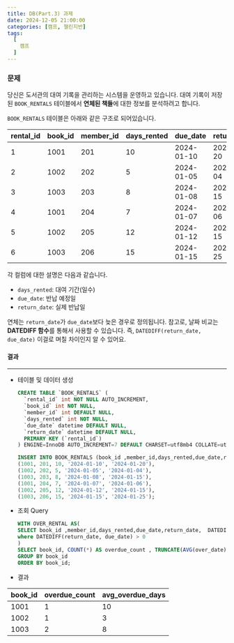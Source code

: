 ```yaml
---
title: DB(Part.3) 과제
date: 2024-12-05 21:00:00
categories: [캠프, 챌린지반]
tags:
  [
    캠프
  ]
---
```

### 문제

당신은 도서관의 대여 기록을 관리하는 시스템을 운영하고 있습니다. 대여 기록이 저장된 `BOOK_RENTALS` 테이블에서 **연체된 책들**에 대한 정보를 분석하려고 합니다.  

`BOOK_RENTALS` 테이블은 아래와 같은 구조로 되어있습니다.

| rental_id | book_id | member_id | days_rented | due_date | return_date |
| --- | --- | --- | --- | --- | --- |
| 1 | 1001 | 201 | 10 | 2024-01-10 | 2024-01-20 |
| 2 | 1002 | 202 | 5 | 2024-01-05 | 2024-01-04 |
| 3 | 1003 | 203 | 8 | 2024-01-08 | 2024-01-15 |
| 4 | 1001 | 204 | 7 | 2024-01-07 | 2024-01-06 |
| 5 | 1002 | 205 | 12 | 2024-01-12 | 2024-01-15 |
| 6 | 1003 | 206 | 15 | 2024-01-15 | 2024-01-25 |

각 컬럼에 대한 설명은 다음과 같습니다.

- `days_rented`: 대여 기간(일수)
- `due_date`: 반납 예정일
- `return_date`: 실제 반납일

연체는 `return_date`가 `due_date`보다 늦은 경우로 정의됩니다. 참고로, 날짜 비교는 **DATEDIFF 함수**를 통해서 사용할 수 있습니다. 즉, `DATEDIFF(return_date, due_date)` 이걸로 며칠 차이인지 알 수 있어요.

#### 결과
---

- 테이블 및 데이터 생성  
    ```sql
    CREATE TABLE `BOOK_RENTALS` (
      `rental_id` int NOT NULL AUTO_INCREMENT,
      `book_id` int NOT NULL,
      `member_id` int DEFAULT NULL,
      `days_rented` int NOT NULL,
      `due_date` datetime DEFAULT NULL,
      `return_date` datetime DEFAULT NULL,
      PRIMARY KEY (`rental_id`)
    ) ENGINE=InnoDB AUTO_INCREMENT=7 DEFAULT CHARSET=utf8mb4 COLLATE=utf8mb4_0900_ai_ci;

    INSERT INTO BOOK_RENTALS (book_id ,member_id,days_rented,due_date,return_date ) VALUES
    (1001, 201, 10, '2024-01-10', '2024-01-20'),
    (1002, 202, 5, '2024-01-05', '2024-01-04'),
    (1003, 203, 8, '2024-01-08', '2024-01-15'),
    (1001, 204, 7, '2024-01-07', '2024-01-06'),
    (1002, 205, 12, '2024-01-12', '2024-01-15'),
    (1003, 206, 15, '2024-01-15', '2024-01-25');
    ```

- 조회 Query  
    ```sql
    WITH OVER_RENTAL AS(
    SELECT book_id ,member_id,days_rented,due_date,return_date,  DATEDIFF(return_date, due_date) AS over_date FROM BOOK_RENTALS
    where DATEDIFF(return_date, due_date) > 0
    )
    SELECT book_id, COUNT(*) AS overdue_count , TRUNCATE(AVG(over_date),0) AS avg_overdue_days FROM OVER_RENTAL
    GROUP BY book_id
    ORDER BY book_id;
    ```

- 결과

| book_id | overdue_count | avg_overdue_days |
| --- | --- | --- |
| 1001 | 1 | 10 |
| 1002 | 1 | 3 |
| 1003 | 2 | 8 |